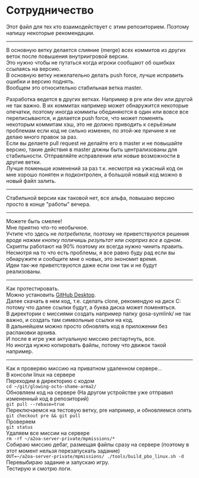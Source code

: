 Сотрудничество
=
Этот файл для тех кто взаимодействует с этим репозиторием.
Поэтому напишу некоторые рекомендации.

-----

В основную ветку делается слияние (merge) всех коммитов из других веток после повышения внутриигровой версии.  
Это нужно чтобы не путаться когда игроки сообщают об ошибках ссылаясь на версию.  
В основную ветку нежелательно делать push force, лучше исправить ошибки и версию поднять.  
Вообщем это относительно стабильная ветка master.  

Разработка ведется в других ветках.
Например в pre или dev или другой не так важно.
В их коммитах например может обнаружится некоторые опечатки, поэтому иногда коммиты обединяются в один или вовсе все переписываются, и делается push force, что может поменять некоторым коммитам хэш, это не должно приводить к серьёзным проблемам если код не сильно изменен, по этой-же причине я не делаю много правок за раз.  
Если вы делаете pull request не делайте его в master и не повышайте версию, такие действия в master длжны быть централизованы для стабильности.
Отправляйте исправления или новые возможности в другие ветки.  
Лучше поменьше изменений за раз т.к. несмотря на ужасный код он мне хорошо понятен и подконтролен, а большой новый код можно в новый файл залить.  

-----

Стабильной версии как таковой нет, все альфа, повышаю версию просто в конце "работы" вечера.

-----

Можете быть смелее!  
Мне приятно что-то необычное.  
Учтите что здесь не *потребители*, поэтому не приветствуются решения вроде *нажми кнопку поличишь результат* или *сюрприз все в одном*.  
Скрипты работают на 90% поэтому их всегда нужно чинить править.  
Несмотря на то что есть проблемы, я все равно буду рад если вы обнаружите и сообщите мне о новых, это экономит время.  
Идеи так-же приветствуются даже если они так и не будут реализованы.

-----

Как протестировать.  
Можно установить [GitHub Desktop](https://desktop.github.com/).  
Далее скачать в нем код, т.е. сделать clone, рекомендую на диск C: потому что далее ссылки будут, а буква диска может поменяться.  
В директории с миссиями создать например папку gosa-symlink/ не так важно, и создать там символьные ссылки на код.  
В дальнейшем можно просто обновлять код в приложении без распаковки архива.  
И после в игре уже актуальную миссию рестартнуть, все.  
Но иногда нужно копировать файлы, потому что движок такой например.

-----

Как я проверяю миссию на приватном удаленном сервере...  
В консоли linux на сервере  
Переходим в директорию с кодом  
`cd ~/git/glowing-octo-shame-arma2/`  
Обновляем код на сервере (На другом устройстве уже отправил измененный код в репозиторий)  
`git pull --rebase=true`  
Переключаемся на тестовую ветку, pre например, и обновляемся опять  
`git checkout pre && git pull`  
Проверяем  
`git status`  
Удаляем все миссии на сервере  
`rm -rf ~/a2oa-server-private/mpmissions/*`  
Собираю миссию дебаг, размещая файлы сразу на сервере (поэтому в этот момент нельзя перезапускать задание)  
`OUT=~/a2oa-server-private/mpmissions/ ./tools/build_pbo_linux.sh -d`  
Перевыбираю задание и запускаю игру.  
Тестирую и смотрю логи.  
